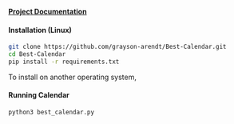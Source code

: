 **[Project Documentation](https://grayson-arendt.github.io/Best-Calendar/)**

#### Installation (Linux)
```bash
git clone https://github.com/grayson-arendt/Best-Calendar.git
cd Best-Calendar
pip install -r requirements.txt
```
To install on another operating system, 

#### Running Calendar

```bash
python3 best_calendar.py
```
